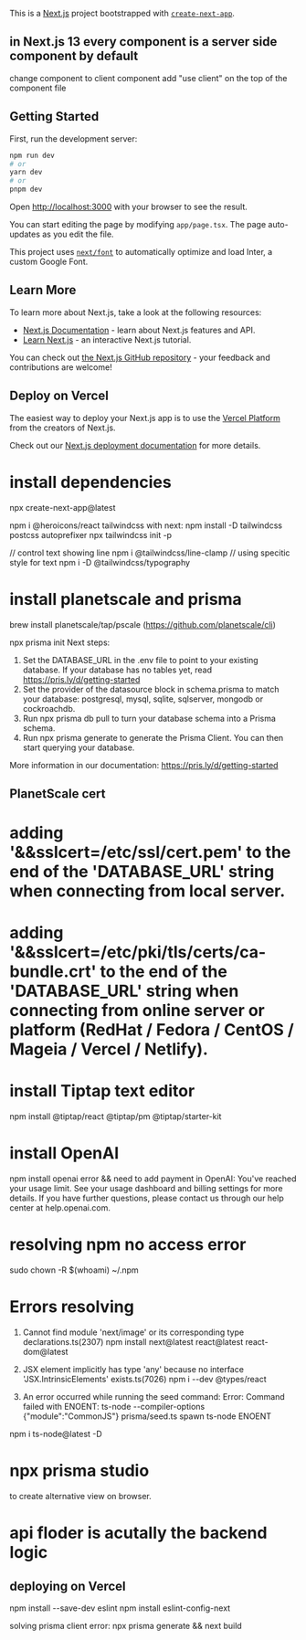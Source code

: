 This is a [Next.js](https://nextjs.org/) project bootstrapped with [`create-next-app`](https://github.com/vercel/next.js/tree/canary/packages/create-next-app).

## in Next.js 13 every component is a server side component by default
change component to client component
add "use client" on the top of the component file

## Getting Started

First, run the development server:

```bash
npm run dev
# or
yarn dev
# or
pnpm dev
```

Open [http://localhost:3000](http://localhost:3000) with your browser to see the result.

You can start editing the page by modifying `app/page.tsx`. The page auto-updates as you edit the file.

This project uses [`next/font`](https://nextjs.org/docs/basic-features/font-optimization) to automatically optimize and load Inter, a custom Google Font.

## Learn More

To learn more about Next.js, take a look at the following resources:

- [Next.js Documentation](https://nextjs.org/docs) - learn about Next.js features and API.
- [Learn Next.js](https://nextjs.org/learn) - an interactive Next.js tutorial.

You can check out [the Next.js GitHub repository](https://github.com/vercel/next.js/) - your feedback and contributions are welcome!

## Deploy on Vercel

The easiest way to deploy your Next.js app is to use the [Vercel Platform](https://vercel.com/new?utm_medium=default-template&filter=next.js&utm_source=create-next-app&utm_campaign=create-next-app-readme) from the creators of Next.js.

Check out our [Next.js deployment documentation](https://nextjs.org/docs/deployment) for more details.


# install dependencies
npx create-next-app@latest

npm i @heroicons/react
tailwindcss with next:
npm install -D tailwindcss postcss autoprefixer
npx tailwindcss init -p

// control text showing line
npm i @tailwindcss/line-clamp
// using specitic style for text
npm i -D @tailwindcss/typography

# install planetscale and prisma
brew install planetscale/tap/pscale  (https://github.com/planetscale/cli)

npx prisma init
Next steps:
1. Set the DATABASE_URL in the .env file to point to your existing database. If your database has no tables yet, read https://pris.ly/d/getting-started
2. Set the provider of the datasource block in schema.prisma to match your database: postgresql, mysql, sqlite, sqlserver, mongodb or cockroachdb.
3. Run npx prisma db pull to turn your database schema into a Prisma schema.
4. Run npx prisma generate to generate the Prisma Client. You can then start querying your database.

More information in our documentation:
https://pris.ly/d/getting-started

## PlanetScale cert
# adding '&&sslcert=/etc/ssl/cert.pem' to the end of the 'DATABASE_URL' string when connecting from local server.
# adding '&&sslcert=/etc/pki/tls/certs/ca-bundle.crt' to the end of the 'DATABASE_URL' string when connecting from online server or platform (RedHat / Fedora / CentOS / Mageia / Vercel / Netlify).


# install Tiptap text editor
npm install @tiptap/react @tiptap/pm @tiptap/starter-kit

# install OpenAI
npm install openai
error && need to add payment in OpenAI: You've reached your usage limit. See your usage dashboard and billing settings for more details. If you have further questions, please contact us through our help center at help.openai.com.

# resolving npm no access error
sudo chown -R $(whoami) ~/.npm

# Errors resolving
1. Cannot find module 'next/image' or its corresponding type declarations.ts(2307)
npm install next@latest react@latest react-dom@latest

2. JSX element implicitly has type 'any' because no interface 'JSX.IntrinsicElements' exists.ts(7026)
npm i --dev @types/react

3. An error occurred while running the seed command:
Error: Command failed with ENOENT: ts-node --compiler-options {"module":"CommonJS"} prisma/seed.ts
spawn ts-node ENOENT

npm i ts-node@latest -D

# npx prisma studio
to create alternative view on browser.

# api floder is acutally the backend logic

## deploying on Vercel
npm install --save-dev eslint
npm install eslint-config-next

solving prisma client error:
npx prisma generate && next build
